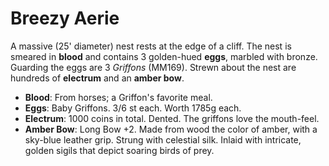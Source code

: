 # Breezy Aerie

A massive (25' diameter) nest rests at the edge of a cliff.
The nest is smeared in **blood** and contains 3 golden-hued **eggs**, marbled with bronze.
Guarding the eggs are 3 _Griffons_ (MM169). Strewn about the nest are hundreds of
**electrum** and an **amber bow**.

- **Blood**: From horses; a Griffon's favorite meal.
- **Eggs**: Baby Griffons. 3/6 st each. Worth 1785g each.
- **Electrum**: 1000 coins in total. Dented. The griffons love the mouth-feel.
- **Amber Bow**: Long Bow +2. Made from wood the color of amber, with a sky-blue leather grip.
  Strung with celestial silk. Inlaid with intricate, golden sigils that depict soaring birds of prey.
